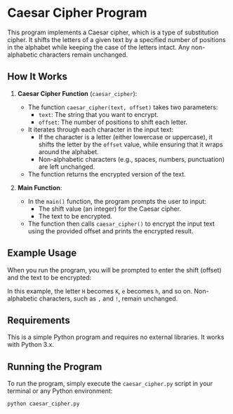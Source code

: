 # Caesar Cipher Program

This program implements a Caesar cipher, which is a type of substitution cipher. It shifts the letters of a given text by a specified number of positions in the alphabet while keeping the case of the letters intact. Any non-alphabetic characters remain unchanged.

## How It Works

1. **Caesar Cipher Function** (`caesar_cipher`):
   - The function `caesar_cipher(text, offset)` takes two parameters:
     - `text`: The string that you want to encrypt.
     - `offset`: The number of positions to shift each letter.
   - It iterates through each character in the input text:
     - If the character is a letter (either lowercase or uppercase), it shifts the letter by the `offset` value, while ensuring that it wraps around the alphabet.
     - Non-alphabetic characters (e.g., spaces, numbers, punctuation) are left unchanged.
   - The function returns the encrypted version of the text.

2. **Main Function**:
   - In the `main()` function, the program prompts the user to input:
     - The shift value (an integer) for the Caesar cipher.
     - The text to be encrypted.
   - The function then calls `caesar_cipher()` to encrypt the input text using the provided offset and prints the encrypted result.

## Example Usage

When you run the program, you will be prompted to enter the shift (offset) and the text to be encrypted:


In this example, the letter `H` becomes `K`, `e` becomes `h`, and so on. Non-alphabetic characters, such as `,` and `!`, remain unchanged.

## Requirements

This is a simple Python program and requires no external libraries. It works with Python 3.x.

## Running the Program

To run the program, simply execute the `caesar_cipher.py` script in your terminal or any Python environment:

```bash
python caesar_cipher.py
